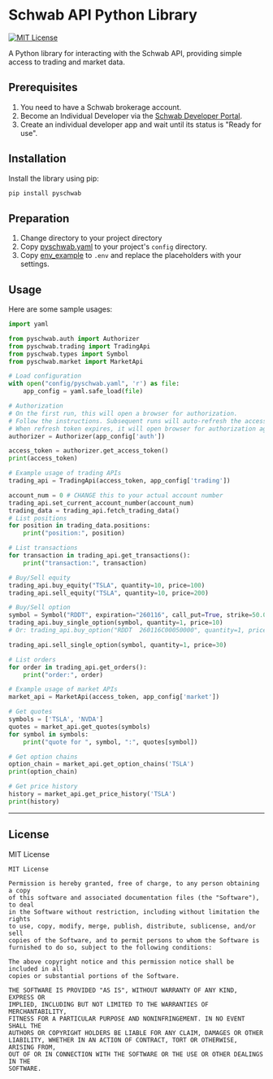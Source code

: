 
# Schwab API Python Library

[![MIT License](https://img.shields.io/badge/license-MIT-blue.svg)](LICENSE)

A Python library for interacting with the Schwab API, providing simple access to trading and market data.

## Prerequisites
1. You need to have a Schwab brokerage account.
2. Become an Individual Developer via the [Schwab Developer Portal](https://beta-developer.schwab.com/).
3. Create an individual developer app and wait until its status is "Ready for use".

## Installation

Install the library using pip:

```bash
pip install pyschwab
```

## Preparation

1. Change directory to your project directory
2. Copy [pyschwab.yaml](https://github.com/hzheng/pyschwab/blob/main/config/pyschwab.yaml) to your project's `config` directory.
3. Copy [env_example](https://github.com/hzheng/pyschwab/blob/main/env_example) to `.env` and replace the placeholders with your settings.

## Usage

Here are some sample usages:

```python
import yaml

from pyschwab.auth import Authorizer
from pyschwab.trading import TradingApi
from pyschwab.types import Symbol
from pyschwab.market import MarketApi

# Load configuration
with open("config/pyschwab.yaml", 'r') as file:
    app_config = yaml.safe_load(file)

# Authorization
# On the first run, this will open a browser for authorization.
# Follow the instructions. Subsequent runs will auto-refresh the access token.
# When refresh token expires, it will open browser for authorization again.
authorizer = Authorizer(app_config['auth'])

access_token = authorizer.get_access_token()
print(access_token)

# Example usage of trading APIs
trading_api = TradingApi(access_token, app_config['trading'])

account_num = 0 # CHANGE this to your actual account number
trading_api.set_current_account_number(account_num)
trading_data = trading_api.fetch_trading_data()
# List positions
for position in trading_data.positions:
    print("position:", position)

# List transactions 
for transaction in trading_api.get_transactions():
    print("transaction:", transaction)

# Buy/Sell equity
trading_api.buy_equity("TSLA", quantity=10, price=100)
trading_api.sell_equity("TSLA", quantity=10, price=200)

# Buy/Sell option
symbol = Symbol("RDDT", expiration="260116", call_put=True, strike=50.00)
trading_api.buy_single_option(symbol, quantity=1, price=10)
# Or: trading_api.buy_option("RDDT  260116C00050000", quantity=1, price=10)

trading_api.sell_single_option(symbol, quantity=1, price=30)

# List orders
for order in trading_api.get_orders():
    print("order:", order)

# Example usage of market APIs
market_api = MarketApi(access_token, app_config['market'])

# Get quotes
symbols = ['TSLA', 'NVDA']
quotes = market_api.get_quotes(symbols)
for symbol in symbols:
    print("quote for ", symbol, ":", quotes[symbol])

# Get option chains
option_chain = market_api.get_option_chains('TSLA')
print(option_chain)

# Get price history 
history = market_api.get_price_history('TSLA')
print(history)
```

---

## License

MIT License

```
MIT License

Permission is hereby granted, free of charge, to any person obtaining a copy
of this software and associated documentation files (the "Software"), to deal
in the Software without restriction, including without limitation the rights
to use, copy, modify, merge, publish, distribute, sublicense, and/or sell
copies of the Software, and to permit persons to whom the Software is
furnished to do so, subject to the following conditions:

The above copyright notice and this permission notice shall be included in all
copies or substantial portions of the Software.

THE SOFTWARE IS PROVIDED "AS IS", WITHOUT WARRANTY OF ANY KIND, EXPRESS OR
IMPLIED, INCLUDING BUT NOT LIMITED TO THE WARRANTIES OF MERCHANTABILITY,
FITNESS FOR A PARTICULAR PURPOSE AND NONINFRINGEMENT. IN NO EVENT SHALL THE
AUTHORS OR COPYRIGHT HOLDERS BE LIABLE FOR ANY CLAIM, DAMAGES OR OTHER
LIABILITY, WHETHER IN AN ACTION OF CONTRACT, TORT OR OTHERWISE, ARISING FROM,
OUT OF OR IN CONNECTION WITH THE SOFTWARE OR THE USE OR OTHER DEALINGS IN THE
SOFTWARE.
```
